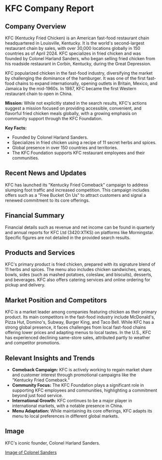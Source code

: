 # KFC Company Report

## Company Overview

KFC (Kentucky Fried Chicken) is an American fast-food restaurant chain headquartered in Louisville, Kentucky. It is the world's second-largest restaurant chain by sales, with over 30,000 locations globally in 150 countries as of April 2024. KFC specializes in fried chicken and was founded by Colonel Harland Sanders, who began selling fried chicken from his roadside restaurant in Corbin, Kentucky, during the Great Depression.

KFC popularized chicken in the fast-food industry, diversifying the market by challenging the dominance of the hamburger. It was one of the first fast-food chains to expand internationally, opening outlets in Britain, Mexico, and Jamaica by the mid-1960s. In 1987, KFC became the first Western restaurant chain to open in China.

**Mission:** While not explicitly stated in the search results, KFC's actions suggest a mission focused on providing accessible, convenient, and flavorful fried chicken meals globally, with a growing emphasis on community support through the KFC Foundation.

**Key Facts:**
*   Founded by Colonel Harland Sanders.
*   Specializes in fried chicken using a recipe of 11 secret herbs and spices.
*   Global presence in over 150 countries and territories.
*   The KFC Foundation supports KFC restaurant employees and their communities.

## Recent News and Updates

KFC has launched its "Kentucky Fried Comeback" campaign to address slumping foot traffic and increased competition. This campaign includes offers such as a "Free Bucket On Us" to attract customers and signal a renewed commitment to its core offerings.

## Financial Summary

Financial details such as revenue and net income can be found in quarterly and annual reports for KFC Ltd (3420:XTKS) on platforms like Morningstar. Specific figures are not detailed in the provided search results.

## Products and Services

KFC's primary product is fried chicken, prepared with its signature blend of 11 herbs and spices. The menu also includes chicken sandwiches, wraps, bowls, sides (such as mashed potatoes, coleslaw, and biscuits), desserts, and beverages. KFC also offers catering services and online ordering for pickup and delivery.

## Market Position and Competitors

KFC is a market leader among companies featuring chicken as their primary product. Its main competitors in the fast-food industry include McDonald's, Pizza Hut, Domino's, Subway, Burger King, and Taco Bell. While KFC has a strong global presence, it faces challenges from local fast-food chains offering lower prices and adapting menus to local tastes. In the U.S., KFC has experienced declining same-store sales, attributed partly to weather and competitor promotions.

## Relevant Insights and Trends

*   **Comeback Campaign:** KFC is actively working to regain market share and customer interest through promotional campaigns like the "Kentucky Fried Comeback."
*   **Community Focus:** The KFC Foundation plays a significant role in supporting KFC employees and communities, highlighting a commitment beyond just food service.
*   **International Growth:** KFC continues to be a major player in international markets, with a notable presence in China.
*   **Menu Adaptation:** While maintaining its core offerings, KFC adapts its menu to local preferences in different global markets.

## Image

KFC's iconic founder, Colonel Harland Sanders.

[Image of Colonel Sanders](https://api.together.ai/shrt/tdcTs2N8K5AW7C3b)